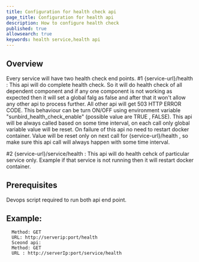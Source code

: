 ```yaml
---
title: Configuration for health check api 
page_title: Configuration for health api
description: How to configure health check 
published: true
allowsearch: true
keywords: health service,health api
---
```

## Overview
Every service will have two health check end points. 
#1 {service-url}/health : This api will do complete health check. So it will do health check of all dependent component and if any one component is not working as expected then it will set a global falg as false and after that it won't allow any other api to process further.
All other api will get 503 HTTP ERROR CODE. This behaviour can be turn ON/OFF using environment variable "sunbird_health_check_enable" (possible value are TRUE , FALSE).
This api will be always called based on some time interval, on each call only global variable value will be reset. On failure of this api no need to restart docker container. Value will be reset only on next call for {service-url}/health , so make sure this api call will always happen with some time interval. 

#2 {service-url}/service/health : This api will do health cehck of particular service only. Example if that service is not running then it will restart docker container.


## Prerequisites
Devops script required to run both api end point.

## Example: 

```
  Method: GET
  URL: http://serverip:port/health 
  Sceond api:
  Method: GET
  URL : http://serverIp:port/service/health 
```

